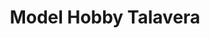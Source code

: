 ---
title: "Model Hobby Talavera"
url: /talavera-de-la-reina/model-hobby-talavera/
shop: Spielzeug
---